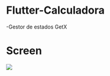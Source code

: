 # Flutter-Calculadora

-Gestor de estados GetX

# Screen

![](https://i.ibb.co/zNyqddN/Screenshot-1629040757.png)
